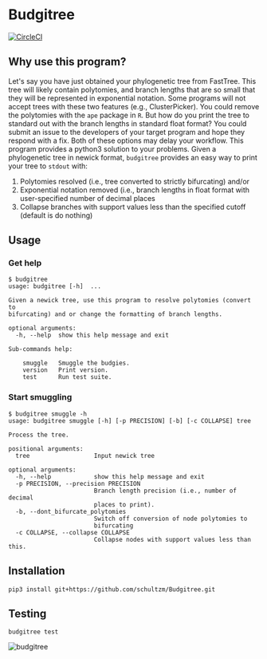 # Budgitree

[![CircleCI](https://circleci.com/gh/schultzm/Budgitree/tree/master.svg?style=svg)](https://circleci.com/gh/schultzm/Budgitree/tree/master)

## Why use this program?

Let's say you have just obtained your phylogenetic tree from FastTree.
This tree will likely contain polytomies, and branch lengths that are so
small that they will be represented in exponential notation.
Some programs will not accept trees with these two features (e.g., ClusterPicker).
You could remove the polytomies with the `ape` package in `R`.  But how do you
print the tree to standard out with the branch lengths in standard float format?  You could submit
an issue to the developers of your target program and hope they respond with a fix.
Both of these options may delay your workflow.  This program provides a python3 solution
to your problems.  Given a phylogenetic tree in newick format, `budgitree`
provides an easy way to print your tree to `stdout` with:

1. Polytomies resolved (i.e., tree converted to strictly bifurcating) and/or
2. Exponential notation removed (i.e., branch lengths in float format with user-specified number of decimal places
3. Collapse branches with support values less than the specified cutoff (default is do nothing)

## Usage

### Get help
```
$ budgitree
usage: budgitree [-h]  ...

Given a newick tree, use this program to resolve polytomies (convert to
bifurcating) and or change the formatting of branch lengths.

optional arguments:
  -h, --help  show this help message and exit

Sub-commands help:
  
    smuggle   Smuggle the budgies.
    version   Print version.
    test      Run test suite.
```

### Start smuggling

```
$ budgitree smuggle -h
usage: budgitree smuggle [-h] [-p PRECISION] [-b] [-c COLLAPSE] tree

Process the tree.

positional arguments:
  tree                  Input newick tree

optional arguments:
  -h, --help            show this help message and exit
  -p PRECISION, --precision PRECISION
                        Branch length precision (i.e., number of decimal
                        places to print).
  -b, --dont_bifurcate_polytomies
                        Switch off conversion of node polytomies to
                        bifurcating
  -c COLLAPSE, --collapse COLLAPSE
                        Collapse nodes with support values less than this.
```

## Installation

`pip3 install git+https://github.com/schultzm/Budgitree.git`


## Testing

`budgitree test`


![budgitree](https://static3.bigstockphoto.com/1/6/5/large1500/56146028.jpg)
